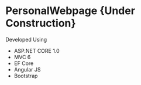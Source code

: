 # PersonalWebpage {Under Construction}

Developed Using 
  - ASP.NET CORE 1.0
  - MVC 6
  - EF Core
  - Angular JS
  - Bootstrap
